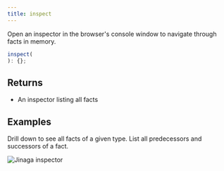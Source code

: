 ```yaml
---
title: inspect
---
```


Open an inspector in the browser's console window to navigate through facts in memory.

```typescript
inspect(
): {};
```

## Returns

* An inspector listing all facts

## Examples

Drill down to see all facts of a given type.
List all predecessors and successors of a fact.

![Jinaga inspector](inspect.gif)